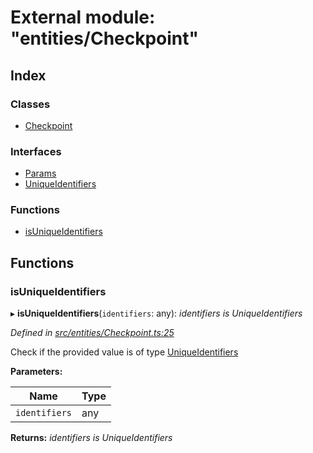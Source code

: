 # External module: "entities/Checkpoint"

## Index

### Classes

- [Checkpoint](../classes/_entities_checkpoint_.checkpoint.md)

### Interfaces

- [Params](../interfaces/_entities_checkpoint_.params.md)
- [UniqueIdentifiers](../interfaces/_entities_checkpoint_.uniqueidentifiers.md)

### Functions

- [isUniqueIdentifiers](_entities_checkpoint_.md#isuniqueidentifiers)

## Functions

### isUniqueIdentifiers

▸ **isUniqueIdentifiers**(`identifiers`: any): _identifiers is UniqueIdentifiers_

_Defined in [src/entities/Checkpoint.ts:25](https://github.com/PolymathNetwork/polymath-sdk/blob/d80c6e9/src/entities/Checkpoint.ts#L25)_

Check if the provided value is of type [UniqueIdentifiers](../interfaces/_entities_checkpoint_.uniqueidentifiers.md)

**Parameters:**

| Name          | Type |
| ------------- | ---- |
| `identifiers` | any  |

**Returns:** _identifiers is UniqueIdentifiers_
